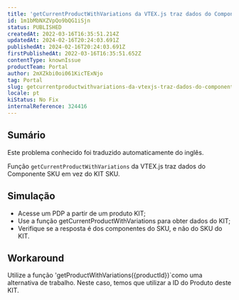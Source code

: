 ```yaml
---
title: 'getCurrentProductWithVariations da VTEX.js traz dados do Componente SKU e não do KIT SKU.'
id: 1m1bMbNXZVpQo9bQG1iSjn
status: PUBLISHED
createdAt: 2022-03-16T16:35:51.214Z
updatedAt: 2024-02-16T20:24:03.691Z
publishedAt: 2024-02-16T20:24:03.691Z
firstPublishedAt: 2022-03-16T16:35:51.652Z
contentType: knownIssue
productTeam: Portal
author: 2mXZkbi0oi061KicTExNjo
tag: Portal
slug: getcurrentproductwithvariations-da-vtexjs-traz-dados-do-componente-sku-e-nao-do-kit-sku
locale: pt
kiStatus: No Fix
internalReference: 324416
---
```


## Sumário

<div class="alert alert-info">
  <p>Este problema conhecido foi traduzido automaticamente do inglês.</p>
</div>


Função `getCurrentProductWithVariations` da VTEX.js traz dados do Componente SKU em vez do KIT SKU.



## Simulação


- Acesse um PDP a partir de um produto KIT;
- Use a função getCurrentProductWithVariations para obter dados do KIT;
- Verifique se a resposta é dos componentes do SKU, e não do SKU do KIT.



## Workaround


Utilize a função 'getProductWithVariations({productId})`como uma alternativa de trabalho. Neste caso, temos que utilizar a ID do Produto deste KIT.

